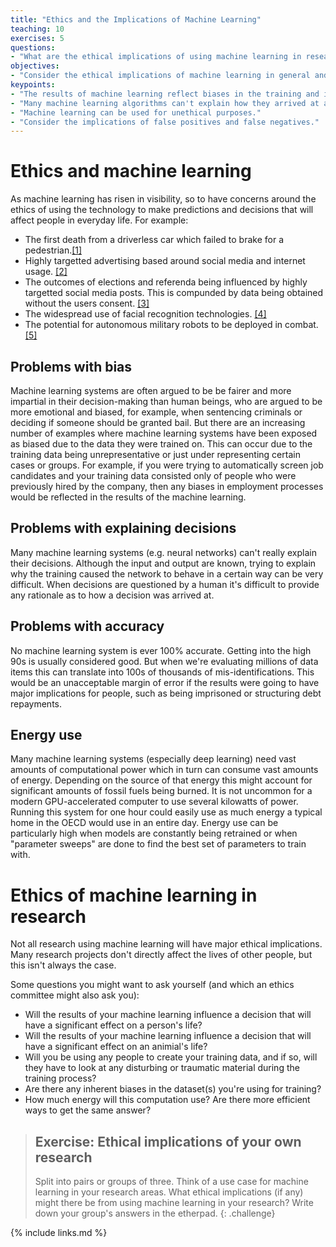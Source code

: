 ```yaml
---
title: "Ethics and the Implications of Machine Learning"
teaching: 10
exercises: 5
questions:
- "What are the ethical implications of using machine learning in research?"
objectives:
- "Consider the ethical implications of machine learning in general and in research."
keypoints:
- "The results of machine learning reflect biases in the training and input data."
- "Many machine learning algorithms can't explain how they arrived at a decision."
- "Machine learning can be used for unethical purposes."
- "Consider the implications of false positives and false negatives."
---
```


# Ethics and machine learning

As machine learning has risen in visibility, so to have concerns around the ethics of using the technology to make predictions and decisions that will affect people in everyday life. For example:

* The first death from a driverless car which failed to brake for a pedestrian.[\[1\]](https://www.forbes.com/sites/meriameberboucha/2018/05/28/uber-self-driving-car-crash-what-really-happened/)
* Highly targetted advertising based around social media and internet usage. [\[2\]](https://www.wired.com/story/big-tech-can-use-ai-to-extract-many-more-ad-dollars-from-our-clicks/)
* The outcomes of elections and referenda being influenced by highly targetted social media posts. This is compunded by data being obtained without the users consent. [\[3\]](https://www.vox.com/policy-and-politics/2018/3/23/17151916/facebook-cambridge-analytica-trump-diagram)
* The widespread use of facial recognition technologies. [\[4\]](https://www.bbc.co.uk/news/technology-44089161)
* The potential for autonomous military robots to be deployed in combat. [\[5\]](https://www.theverge.com/2021/6/3/22462840/killer-robot-autonomous-drone-attack-libya-un-report-context)

## Problems with bias

Machine learning systems are often argued to be be fairer and more impartial in their decision-making than human beings, who are argued to be more emotional and biased, for example, when sentencing criminals or deciding if someone should be granted bail. But there are an increasing number of examples where machine learning systems have been exposed as biased due to the data they were trained on. This can occur due to the training data being unrepresentative or just under representing certain cases or groups. For example, if you were trying to automatically screen job candidates and your training data consisted only of people who were previously hired by the company, then any biases in employment processes would be reflected in the results of the machine learning.

## Problems with explaining decisions

Many machine learning systems (e.g. neural networks) can't really explain their decisions. Although the input and output are known, trying to
explain why the training caused the network to behave in a certain way can be very difficult. When decisions are questioned by a human it's
difficult to provide any rationale as to how a decision was arrived at.

## Problems with accuracy

No machine learning system is ever 100% accurate. Getting into the high 90s is usually considered good.
But when we're evaluating millions of data items this can translate into 100s of thousands of mis-identifications.
This would be an unacceptable margin of error if the results were going to have major implications for people, such as being imprisoned or structuring debt repayments.

## Energy use

Many machine learning systems (especially deep learning) need vast amounts of computational power which in turn can consume vast amounts of energy. Depending on the source of that energy this might account for significant amounts of fossil fuels being burned. It is not uncommon for a modern GPU-accelerated computer to use several kilowatts of power. Running this system for one hour could easily use as much energy a typical home in the OECD would use in an entire day. Energy use can be particularly high when models are constantly being retrained or when "parameter sweeps" are done to find the best set of parameters to train with.

# Ethics of machine learning in research

Not all research using machine learning will have major ethical implications.
Many research projects don't directly affect the lives of other people, but this isn't always the case.

Some questions you might want to ask yourself (and which an ethics committee might also ask you):

 * Will the results of your machine learning influence a decision that will have a significant effect on a person's life?
 * Will the results of your machine learning influence a decision that will have a significant effect on an animial's life?
 * Will you be using any people to create your training data, and if so, will they have to look at any disturbing or traumatic material during the training process?
 * Are there any inherent biases in the dataset(s) you're using for training?
 * How much energy will this computation use? Are there more efficient ways to get the same answer?


> ## Exercise: Ethical implications of your own research
> Split into pairs or groups of three.
> Think of a use case for machine learning in your research areas.
> What ethical implications (if any) might there be from using machine learning in your research?
> Write down your group's answers in the etherpad.
{: .challenge}

{% include links.md %}
